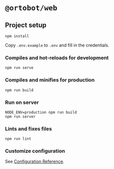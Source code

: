 # `@ortobot/web`

## Project setup
```
npm install
```

Copy `.env.example` to `.env` and fill in the credentials.

### Compiles and hot-reloads for development
```
npm run serve
```

### Compiles and minifies for production
```
npm run build
```

### Run on server
```
NODE_ENV=production npm run build
npm run server
```

### Lints and fixes files
```
npm run lint
```

### Customize configuration
See [Configuration Reference](https://cli.vuejs.org/config/).
